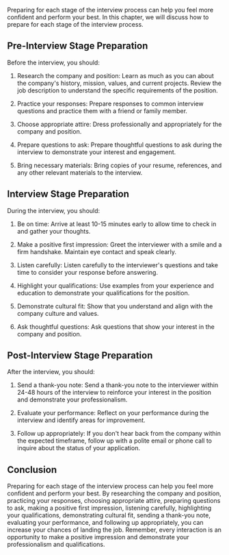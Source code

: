 
Preparing for each stage of the interview process can help you feel more confident and perform your best. In this chapter, we will discuss how to prepare for each stage of the interview process.

Pre-Interview Stage Preparation
-------------------------------

Before the interview, you should:

1. Research the company and position: Learn as much as you can about the company's history, mission, values, and current projects. Review the job description to understand the specific requirements of the position.

2. Practice your responses: Prepare responses to common interview questions and practice them with a friend or family member.

3. Choose appropriate attire: Dress professionally and appropriately for the company and position.

4. Prepare questions to ask: Prepare thoughtful questions to ask during the interview to demonstrate your interest and engagement.

5. Bring necessary materials: Bring copies of your resume, references, and any other relevant materials to the interview.

Interview Stage Preparation
---------------------------

During the interview, you should:

1. Be on time: Arrive at least 10-15 minutes early to allow time to check in and gather your thoughts.

2. Make a positive first impression: Greet the interviewer with a smile and a firm handshake. Maintain eye contact and speak clearly.

3. Listen carefully: Listen carefully to the interviewer's questions and take time to consider your response before answering.

4. Highlight your qualifications: Use examples from your experience and education to demonstrate your qualifications for the position.

5. Demonstrate cultural fit: Show that you understand and align with the company culture and values.

6. Ask thoughtful questions: Ask questions that show your interest in the company and position.

Post-Interview Stage Preparation
--------------------------------

After the interview, you should:

1. Send a thank-you note: Send a thank-you note to the interviewer within 24-48 hours of the interview to reinforce your interest in the position and demonstrate your professionalism.

2. Evaluate your performance: Reflect on your performance during the interview and identify areas for improvement.

3. Follow up appropriately: If you don't hear back from the company within the expected timeframe, follow up with a polite email or phone call to inquire about the status of your application.

Conclusion
----------

Preparing for each stage of the interview process can help you feel more confident and perform your best. By researching the company and position, practicing your responses, choosing appropriate attire, preparing questions to ask, making a positive first impression, listening carefully, highlighting your qualifications, demonstrating cultural fit, sending a thank-you note, evaluating your performance, and following up appropriately, you can increase your chances of landing the job. Remember, every interaction is an opportunity to make a positive impression and demonstrate your professionalism and qualifications.
